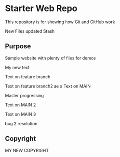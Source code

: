 # Starter Web Repo

This repository is for showing how Git and GitHub work

New Files updated Stash
## Purpose

Sample website with plenty of files for demos

My new text

Text on feature branch

Text on feature branch2
ae a
Text on MAIN 

Master progressing

Text on MAIN 2

Text on MAIN 3

bug 2 resolution
## Copyright


MY NEW COPYRIGHT